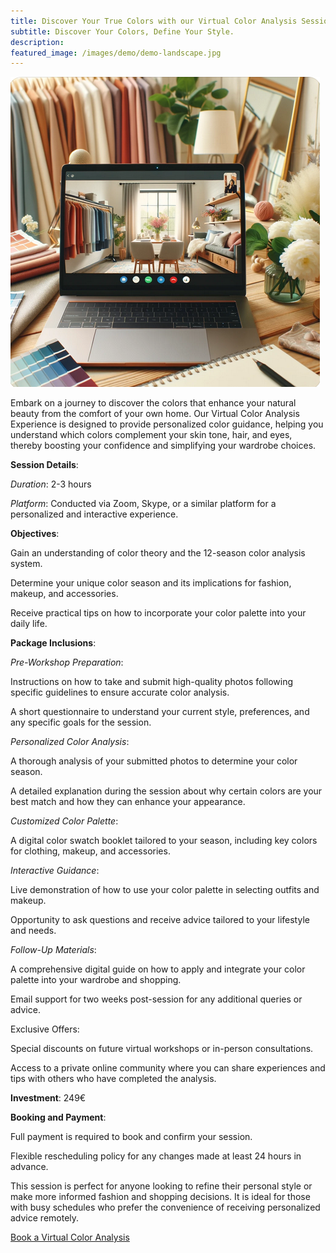 ```yaml
---
title: Discover Your True Colors with our Virtual Color Analysis Session
subtitle: Discover Your Colors, Define Your Style.
description: 
featured_image: /images/demo/demo-landscape.jpg
---
```


![](/images/services/s_va_0.png)

Embark on a journey to discover the colors that enhance your natural beauty from the comfort of your own home. Our Virtual Color Analysis Experience is designed to provide personalized color guidance, helping you understand which colors complement your skin tone, hair, and eyes, thereby boosting your confidence and simplifying your wardrobe choices.

**Session Details**:

*Duration*: 2-3 hours
    
*Platform*: Conducted via Zoom, Skype, or a similar platform for a personalized and interactive experience.

**Objectives**:

Gain an understanding of color theory and the 12-season color analysis system.

Determine your unique color season and its implications for fashion, makeup, and accessories.

Receive practical tips on how to incorporate your color palette into your daily life.

**Package Inclusions**:

*Pre-Workshop Preparation*:
    
Instructions on how to take and submit high-quality photos following specific guidelines to ensure accurate color analysis.

A short questionnaire to understand your current style, preferences, and any specific goals for the session.

*Personalized Color Analysis*:

A thorough analysis of your submitted photos to determine your color season.

A detailed explanation during the session about why certain colors are your best match and how they can enhance your appearance.

*Customized Color Palette*:

A digital color swatch booklet tailored to your season, including key colors for clothing, makeup, and accessories.

*Interactive Guidance*:

Live demonstration of how to use your color palette in selecting outfits and makeup.

Opportunity to ask questions and receive advice tailored to your lifestyle and needs.

*Follow-Up Materials*:

A comprehensive digital guide on how to apply and integrate your color palette into your wardrobe and shopping.

Email support for two weeks post-session for any additional queries or advice.

Exclusive Offers:

Special discounts on future virtual workshops or in-person consultations.

Access to a private online community where you can share experiences and tips with others who have completed the analysis.

**Investment**: 249€

**Booking and Payment**:

Full payment is required to book and confirm your session.

Flexible rescheduling policy for any changes made at least 24 hours in advance.


This session is perfect for anyone looking to refine their personal style or make more informed fashion and shopping decisions.
It is ideal for those with busy schedules who prefer the convenience of receiving personalized advice remotely.

[Book a Virtual Color Analysis](/contact.html)

